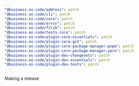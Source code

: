 ```yaml
---
"@business-as-code/address": patch
"@business-as-code/cli": patch
"@business-as-code/core": patch
"@business-as-code/error": patch
"@business-as-code/fslib": patch
"@business-as-code/tests-core": patch
"@business-as-code/plugin-core-essentials": patch
"@business-as-code/plugin-core-git": patch
"@business-as-code/plugin-core-package-manager-pnpm": patch
"@business-as-code/plugin-core-package-manager-yarn": patch
"@business-as-code/plugin-dev-changesets": patch
"@business-as-code/plugin-dev-essentials": patch
"@business-as-code/plugin-dev-tests": patch
---
```


Making a release
